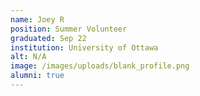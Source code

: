 ```yaml
---
name: Joey R
position: Summer Volunteer
graduated: Sep 22
institution: University of Ottawa
alt: N/A
image: /images/uploads/blank_profile.png
alumni: true
---
```

